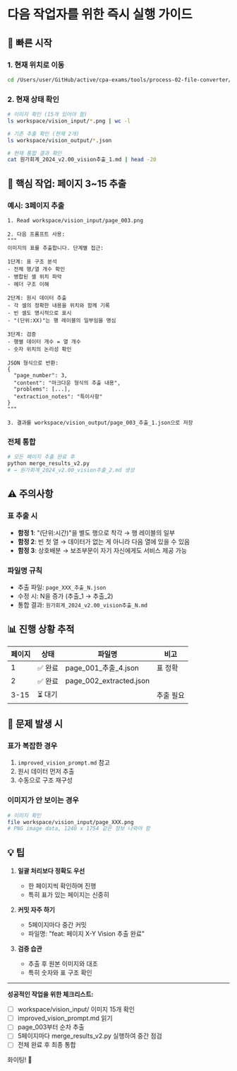 # 다음 작업자를 위한 즉시 실행 가이드

## 🚀 빠른 시작

### 1. 현재 위치로 이동
```bash
cd /Users/user/GitHub/active/cpa-exams/tools/process-02-file-converter/using-claudecode
```

### 2. 현재 상태 확인
```bash
# 이미지 확인 (15개 있어야 함)
ls workspace/vision_input/*.png | wc -l

# 기존 추출 확인 (현재 2개)
ls workspace/vision_output/*.json

# 현재 통합 결과 확인
cat 원가회계_2024_v2.00_vision추출_1.md | head -20
```

## 📝 핵심 작업: 페이지 3~15 추출

### 예시: 3페이지 추출
```
1. Read workspace/vision_input/page_003.png

2. 다음 프롬프트 사용:
"""
이미지의 표를 추출합니다. 단계별 접근:

1단계: 표 구조 분석
- 전체 행/열 개수 확인
- 병합된 셀 위치 파악
- 헤더 구조 이해

2단계: 원시 데이터 추출
- 각 셀의 정확한 내용을 위치와 함께 기록
- 빈 셀도 명시적으로 표시
- "(단위:XX)"는 행 레이블의 일부임을 명심

3단계: 검증
- 행별 데이터 개수 = 열 개수
- 숫자 위치의 논리성 확인

JSON 형식으로 반환:
{
  "page_number": 3,
  "content": "마크다운 형식의 추출 내용",
  "problems": [...],
  "extraction_notes": "특이사항"
}
"""

3. 결과를 workspace/vision_output/page_003_추출_1.json으로 저장
```

### 전체 통합
```bash
# 모든 페이지 추출 완료 후
python merge_results_v2.py
# → 원가회계_2024_v2.00_vision추출_2.md 생성
```

## ⚠️ 주의사항

### 표 추출 시
- **함정 1**: "(단위:시간)"을 별도 행으로 착각 → 행 레이블의 일부
- **함정 2**: 빈 첫 열 → 데이터가 없는 게 아니라 다음 열에 있을 수 있음
- **함정 3**: 상호배분 → 보조부문이 자기 자신에게도 서비스 제공 가능

### 파일명 규칙
- 추출 파일: `page_XXX_추출_N.json`
- 수정 시: N을 증가 (추출_1 → 추출_2)
- 통합 결과: `원가회계_2024_v2.00_vision추출_N.md`

## 📊 진행 상황 추적

| 페이지 | 상태 | 파일명 | 비고 |
|--------|------|---------|------|
| 1 | ✅ 완료 | page_001_추출_4.json | 표 정확 |
| 2 | ✅ 완료 | page_002_extracted.json | |
| 3-15 | ⏳ 대기 | | 추출 필요 |

## 🔧 문제 발생 시

### 표가 복잡한 경우
1. `improved_vision_prompt.md` 참고
2. 원시 데이터 먼저 추출
3. 수동으로 구조 재구성

### 이미지가 안 보이는 경우
```bash
# 이미지 확인
file workspace/vision_input/page_XXX.png
# PNG image data, 1240 x 1754 같은 정보 나와야 함
```

## 💡 팁

1. **일괄 처리보다 정확도 우선**
   - 한 페이지씩 확인하며 진행
   - 특히 표가 있는 페이지는 신중히

2. **커밋 자주 하기**
   - 5페이지마다 중간 커밋
   - 파일명: "feat: 페이지 X-Y Vision 추출 완료"

3. **검증 습관**
   - 추출 후 원본 이미지와 대조
   - 특히 숫자와 표 구조 확인

---

**성공적인 작업을 위한 체크리스트:**
- [ ] workspace/vision_input/ 이미지 15개 확인
- [ ] improved_vision_prompt.md 읽기
- [ ] page_003부터 순차 추출
- [ ] 5페이지마다 merge_results_v2.py 실행하여 중간 점검
- [ ] 전체 완료 후 최종 통합

화이팅! 🎯